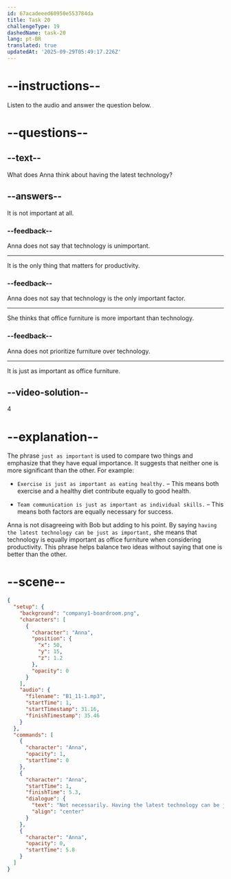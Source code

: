 ```yaml
---
id: 67acadeeed60950e553784da
title: Task 20
challengeType: 19
dashedName: task-20
lang: pt-BR
translated: true
updatedAt: '2025-09-29T05:49:17.226Z'
---
```


<!-- (Audio) Anna: Not necessarily. Having the latest technology can be just as important. -->

# --instructions--

Listen to the audio and answer the question below.

# --questions--

## --text--

What does Anna think about having the latest technology?

## --answers--

It is not important at all.

### --feedback--

Anna does not say that technology is unimportant.

---

It is the only thing that matters for productivity.

### --feedback--

Anna does not say that technology is the only important factor.

---

She thinks that office furniture is more important than technology.

### --feedback--

Anna does not prioritize furniture over technology.

---

It is just as important as office furniture.

## --video-solution--

4

# --explanation--

The phrase `just as important` is used to compare two things and emphasize that they have equal importance. It suggests that neither one is more significant than the other. For example:  

- `Exercise is just as important as eating healthy.` – This means both exercise and a healthy diet contribute equally to good health.  

- `Team communication is just as important as individual skills.` – This means both factors are equally necessary for success.

Anna is not disagreeing with Bob but adding to his point. By saying `having the latest technology can be just as important,` she means that technology is equally important as office furniture when considering productivity. This phrase helps balance two ideas without saying that one is better than the other.

# --scene--

```json
{
  "setup": {
    "background": "company1-boardroom.png",
    "characters": [
      {
        "character": "Anna",
        "position": {
          "x": 50,
          "y": 15,
          "z": 1.2
        },
        "opacity": 0
      }
    ],
    "audio": {
      "filename": "B1_11-1.mp3",
      "startTime": 1,
      "startTimestamp": 31.16,
      "finishTimestamp": 35.46
    }
  },
  "commands": [
    {
      "character": "Anna",
      "opacity": 1,
      "startTime": 0
    },
    {
      "character": "Anna",
      "startTime": 1,
      "finishTime": 5.3,
      "dialogue": {
        "text": "Not necessarily. Having the latest technology can be just as important.",
        "align": "center"
      }
    },
    {
      "character": "Anna",
      "opacity": 0,
      "startTime": 5.8
    }
  ]
}
```
